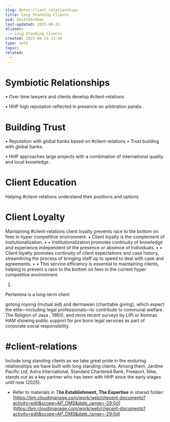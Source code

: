 ```yaml
---
slug: Notes:client_relationships
title: Long Standing Clients
uid: bbc4fe8c66ec
last-updated: 2025-08-21
aliases:
  - Long Standing Clients
created: 2025-08-21 13:58
type: note
topic:
related:
  -
---
```

# Symbiotic Relationships

• Over time lawyers and clients develop #client-relations 



• HHP high reputation reflected in presence on
arbitration panels
.
# Building Trust
• Reputation with global banks based on #client-relations 
•
Trust building
with global banks.

• HHP approaches large projects with a combination of
international quality and local knowledge
.
# Client Education
Helping
#client-relations understand their positions and options

# Client Loyalty
Maintaining
#client-relations client loyalty
prevents race to the bottom on fees in hyper competitive environment.
• Client loyalty is the complement of insitutionalization.
•
• Institutionalization promotes continuity of knowledge and experience independent of the presence or absence of individuals.
•
• Client loyalty promotes continuity of client expectations and case history, streamlining the process of bringing staff up to speed to deal with case and agreements.
•
• This service efficiency is essential to maintaining clients, helping to prevent a race to the bottom on fees in the current hyper competitive environment.

1.
Pertamina
is a long-term client

gotong royong
(mutual aid) and
dermawan
(charitable giving), which expect the elite—including legal professionals—to contribute to communal welfare.
The Religion of Java
, 1960), and more recent surveys by LIPI or Komnas HAM showing public support for pro bono legal services as part of corporate social responsibility.

# #client-relations
 Include long standing clients as we take great pride in the enduring relationships we have built with long standing clients. Among them, Jardine Pacific Ltd, Astra International, Standard Chartered Bank, Freeport, Nike, stands out as a key partner who has been with HHP since the early stages until now (2025).

- Refer to materials in T**he Establishment, The Expertise** in shared folder: [https://bm.cloudimanage.com/work/web/r/recent-documents?activity=edit&scope=AP_DMS&date_range=-29:0d](https://bm.cloudimanage.com/work/web/r/recent-documents?activity=edit&scope=AP_DMS&date_range=-29:0d)




